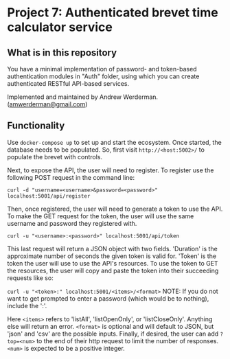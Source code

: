 # Project 7: Authenticated brevet time calculator service

## What is in this repository

You have a minimal implementation of password- and token-based authentication modules in "Auth" folder, using which you can create authenticated RESTful API-based services. 

Implemented and maintained by Andrew Werderman. (amwerderman@gmail.com)


## Functionality

Use `docker-compose up` to set up and start the ecosystem. Once started, the database needs to be populated.
So, first visit `http://<host:5002>/` to populate the brevet with controls. 

Next, to expose the API, the user will need to register. To register use the following
POST request in the command line:

`curl -d "username=<username>&password=<password>" localhost:5001/api/register`

Then, once registered, the user will need to generate a token to use the API. To make the 
GET request for the token, the user will use the same username and password they registered with.

`curl -u "<username>:<password>" localhost:5001/api/token`

This last request will return a JSON object with two fields. 'Duration' is the approximate number of
seconds the given token is valid for. 'Token' is the token the user will use to use the API's resources.
To use the token to GET the resources, the user will copy and paste the token into their succeeding
requests like so:

`curl -u "<token>:" localhost:5001/<items>/<format>`
NOTE: If you do not want to get prompted to enter a password (which would be to nothing), include the ':'. 

Here `<items>` refers to 'listAll', 'listOpenOnly', or 'listCloseOnly'. Anything else will return an
error. `<format>` is optional and will default to JSON, but 'json' and 'csv' are the possible inputs.
Finally, if desired, the user can add `?top=<num>` to the end of their http request to limit the number
of responses. `<num>` is expected to be a positive integer. 

